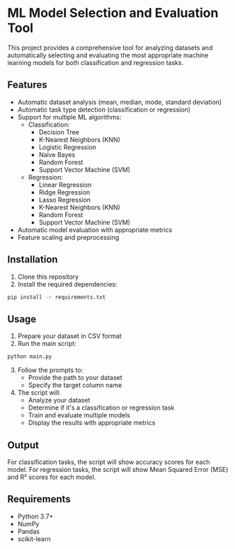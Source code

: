 # ML Model Selection and Evaluation Tool

This project provides a comprehensive tool for analyzing datasets and automatically selecting and evaluating the most appropriate machine learning models for both classification and regression tasks.

## Features

- Automatic dataset analysis (mean, median, mode, standard deviation)
- Automatic task type detection (classification or regression)
- Support for multiple ML algorithms:
  - Classification:
    - Decision Tree
    - K-Nearest Neighbors (KNN)
    - Logistic Regression
    - Naive Bayes
    - Random Forest
    - Support Vector Machine (SVM)
  - Regression:
    - Linear Regression
    - Ridge Regression
    - Lasso Regression
    - K-Nearest Neighbors (KNN)
    - Random Forest
    - Support Vector Machine (SVM)
- Automatic model evaluation with appropriate metrics
- Feature scaling and preprocessing

## Installation

1. Clone this repository
2. Install the required dependencies:
```bash
pip install -r requirements.txt
```

## Usage

1. Prepare your dataset in CSV format
2. Run the main script:
```bash
python main.py
```
3. Follow the prompts to:
   - Provide the path to your dataset
   - Specify the target column name
4. The script will:
   - Analyze your dataset
   - Determine if it's a classification or regression task
   - Train and evaluate multiple models
   - Display the results with appropriate metrics

## Output

For classification tasks, the script will show accuracy scores for each model.
For regression tasks, the script will show Mean Squared Error (MSE) and R² scores for each model.

## Requirements

- Python 3.7+
- NumPy
- Pandas
- scikit-learn 